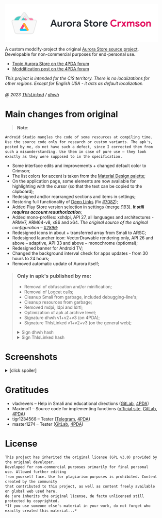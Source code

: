 <img align="center" src="LogoProject.webp"  alt="Aurora Store Crxmson" />

A custom moddify-project the original [Aurora Store source project](https://gitlab.com/AuroraOSS/AuroraStore). Developable for non-commercial purposes for end-personal use.

* [Topic Aurora Store on the 4PDA forum](https://4pda.to/forum/index.php?showtopic=887569)
* [Moddification post on the 4PDA forum](https://4pda.to/forum/index.php?showtopic=887569&view=findpost&p=116441910)

*This project is intended for the CIS territory. There is no localizations for other regions. Except for English USA - it acts as default localization.*

###### @ 2023 [ThIsLinked](https://t.me/thislinked) / [dhwh](https://4pda.to/forum/index.php?showuser=9870529)

# Main changes from original
> **Note:**
```
Android Studio mangles the code of some resources at compiling time.
Use the source code only for research or custom variants. The apk's,
posted by me, do not have such a defect, since I corrected them from
such a misunderstanding. Use them in case of pure use – they look
exactly as they were supposed to in the specification.
```
* Some interface edits and improvements + changed default color to Crimson;
* The list colors for accent is taken from the [Material Design palette](https://m2.material.io/design/color/the-color-system.html#color-theme-creation);
* On the application page, some elements are now available for highlighting with the cursor (so that the text can be copied to the clipboard);
* Redesigned and/or rearranged sections and items in settings;
* Restoring full functionality of [Deep Links](https://developer.android.com/training/app-links/deep-linking) (fix [#7082](https://4pda.to/forum/index.php?showtopic=887569&view=findpost&p=124420039));
* Added Play Store version selection in settings ([merge !193](https://gitlab.com/AuroraOSS/AuroraStore/-/merge_requests/193)). ***It still requires account reauthorization***;
* Added mono-profiles: xxhdpi, API 27, all languages and architectures - ARMv7, ARM64-v8, x86 and x64. *The original source of the original configuration – [#2896](https://4pda.to/forum/index.php?showtopic=887569&view=findpost&p=106493433);*
* Redesigned icons in about + transferred array from Smali to ARSC;
* Redesigned launcher icon: VectorDrawable rendering only, API 26 and above – adaptive, API 33 and above – monochrome (optiomal);
* Redesigned banner for Android TV;
* Changed the background interval check for apps updates - from 30 hours to 24 hours;
* Removed automatic update of Aurora itself;

> ### Only in apk's published by me:
> * Removal of obfuscation and/or minification;
> * Removal of Logcat calls;
> * Cleanup Smali from garbage, included debugging-line's;
> * Cleanup resources from garbage;
> * Removed mdpi, ldpi and ldrtl;
> * Optimization of apk at archive level;
> * Signature dhwh v1+v2+v3 (on 4PDA);
> * Signature ThIsLinked v1+v2+v3 (on the general web);
> <details>
> <summary>Sign dhwh hash</summary>
>
> **HEX/DEC:** 0x97d83e3e (-1747435970)
>
> **CRC32/DEC:** 0x6a8059f7 (1786796535)
>
> **MD5:** 050284900ab95f8de385b8552951cbcc
>
> **SHA1:** 6e6b12dbb39099654d1043826e7f9480eee29b55
>
> **SHA256:** b21ac037532ea9ae47e98afacb9756fb116f0b11c51860c8115d29512a69eb6c
> </details>
> <details>
> <summary>Sign ThIsLinked hash</summary>
>
> **HEX/DEC:** 0x6264f009 (1650782217)
>
> **CRC32/DEC:** 0xe2e95680 (-488024448)
>
> **MD5:** 21247d96e07877efc1867081d6697a56
>
> **SHA1:** 052e470e98d916ad731fca81c38a80b5309eea0e
>
> **SHA256:** 2d2e593e349bfff9b371228604579d30028719fe13e97d5ca0610d92ea6c948
> </details>

# Screenshots
<details>
<summary>[click spoiler]</summary>
<img src="Screenshots/Screenshot_1.webp" alt="Screenshot_1" /><img src="Screenshots/Screenshot_2.webp" alt="Screenshot_2" /><img src="Screenshots/Screenshot_2-amber.webp" alt="Screenshot_2-amber" /><img src="Screenshots/Screenshot_2-indigo.webp" alt="Screenshot_2-indigo" /><img src="Screenshots/Screenshot_2-dark.webp" alt="Screenshot_2-dark" /><img src="Screenshots/Screenshot_2-black.webp" alt="Screenshot_2-black" /><img src="Screenshots/Screenshot_3.webp" alt="Screenshot_3" /><img src="Screenshots/Screenshot_4.webp" alt="Screenshot_4" /><img src="Screenshots/Screenshot_5.webp" alt="Screenshot_5" /><img src="Screenshots/Screenshot_6.webp" alt="Screenshot_6" /><img src="Screenshots/Screenshot_7.webp" alt="Screenshot_7" /><img src="Screenshots/Screenshot_8.webp" alt="Screenshot_8" /><img src="Screenshots/Screenshot_8-listAccents.webp" alt="Screenshot_8-listAccents" /><img src="Screenshots/Screenshot_9.webp" alt="Screenshot_9" />
</details>

# Gratitudes
* vladrevers – Help in Smali and educational directions ([GitLab](https://gitlab.com/vladrevers), [4PDA](https://4pda.to/forum/index.php?showuser=5081201))
* Maximoff – Source code for implementing functions ([official site](https://maximoff.su/), [GitLab](https://gitlab.com/maximoff), [4PDA](https://4pda.to/forum/index.php?showuser=4424665))
* tigr1234566 – Tester ([Telegram](https://t.me/tommyhellatigr), [4PDA](https://4pda.to/forum/index.php?showuser=6432902))
* master1274 – Tester ([GitLab](https://gitlab.com/anikin.rusl), [4PDA](https://4pda.to/forum/index.php?showuser=5042804))

# License
```
This project has inherited the original license (GPL v3.0) provided by the original developer.
Developed for non-commercial purposes primarily for final personal use. Allowed further editing
from yourself face. Use for plagiarism purposes is prohibited. Content created by the community
that contributed to this project, as well as content freely available on global web used here,
de jure inherits the original license, de facto unlicensed still protected by copyrighted.
*If you use someone else's material in your work, do not forget who exactly created this material...*
```

